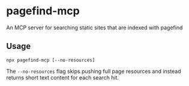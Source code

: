# pagefind-mcp
An MCP server for searching static sites that are indexed with pagefind

## Usage

```
npx pagefind-mcp [--no-resources]
```

The `--no-resources` flag skips pushing full page resources and instead returns
short text content for each search hit.
